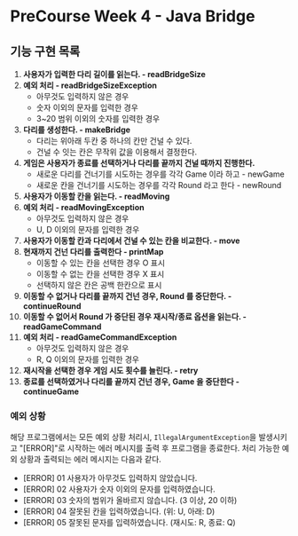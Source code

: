 # PreCourse Week 4 - Java Bridge

## 기능 구현 목록

1. **사용자가 입력한 다리 길이를 읽는다. - readBridgeSize**
2. **예외 처리 - readBridgeSizeException**
   - 아무것도 입력하지 않은 경우
   - 숫자 이외의 문자를 입력한 경우
   - 3~20 범위 이외의 숫자를 입력한 경우
3. **다리를 생성한다. - makeBridge**
   - 다리는 위아래 두칸 중 하나의 칸만 건널 수 있다.
   - 건널 수 잇는 칸은 무작위 값을 이용해서 결정한다.
4. **게임은 사용자가 종료를 선택하거나 다리를 끝까지 건널 때까지 진행한다.**
    - 새로운 다리를 건너기를 시도하는 경우를 각각 Game 이라 하고 - newGame
    - 새로운 칸을 건너기를 시도하는 경우를 각각 Round 라고 한다 - newRound
5. **사용자가 이동할 칸을 읽는다. - readMoving**
6. **예외 처리 - readMovingException**
   - 아무것도 입력하지 않은 경우
   - U, D 이외의 문자를 입력한 경우
7. **사용자가 이동할 칸과 다리에서 건널 수 있는 칸을 비교한다. - move**
8. **현재까지 건넌 다리를 출력한다 - printMap**
    - 이동할 수 있는 칸을 선택한 경우 O 표시
    - 이동할 수 없는 칸을 선택한 경우 X 표시
    - 선택하지 않은 칸은 공백 한칸으로 표시
9. **이동할 수 없거나 다리를 끝까지 건넌 경우, Round 를 중단한다. - continueRound**
10. **이동할 수 없어서 Round 가 중단된 경우 재시작/종료 옵션을 읽는다. - readGameCommand**
11. **예외 처리 - readGameCommandException**
    - 아무것도 입력하지 않은 경우
    - R, Q 이외의 문자를 입력한 경우
12. **재시작을 선택한 경우 게임 시도 횟수를 늘린다. - retry**
13. **종료를 선택하였거나 다리를 끝까지 건넌 경우, Game 을 중단한다 - continueGame**




### 예외 상황

해당 프로그램에서는 모든 예외 상황 처리시, `IllegalArgumentException`을 발생시키고 "[ERROR]"로 시작하는 에러 메시지를 출력 후 프로그램을 종료한다.
처리 가능한 예외 상황과 출력되는 에러 메시지는 다음과 같다.

- [ERROR] 01 사용자가 아무것도 입력하지 않았습니다.
- [ERROR] 02 사용자가 숫자 이외의 문자를 입력하였습니다.
- [ERROR] 03 숫자의 범위가 올바르지 않습니다. (3 이상, 20 이하)
- [ERROR] 04 잘못된 칸을 입력하였습니다. (위: U, 아래: D)
- [ERROR] 05 잘못된 문자를 입력하였습니다. (재시도: R, 종료:  Q)


